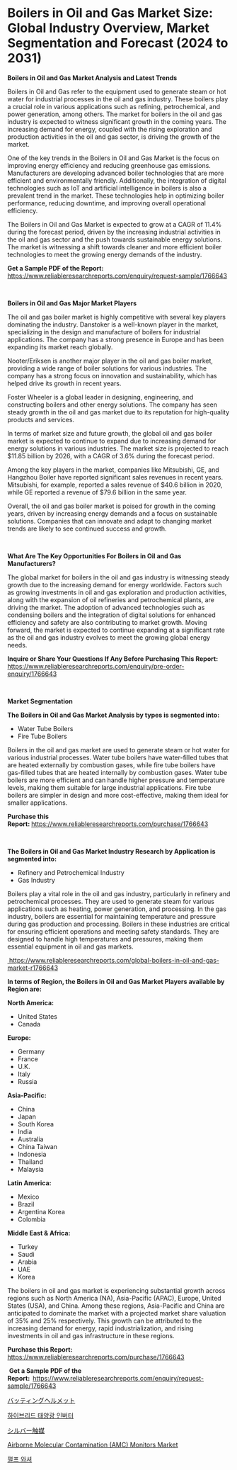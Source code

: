 <p><h1>Boilers in Oil and Gas Market Size: Global Industry Overview, Market Segmentation and Forecast (2024 to 2031)</h1></p><p><strong>Boilers in Oil and Gas Market Analysis and Latest Trends</strong></p>
<p><p>Boilers in Oil and Gas refer to the equipment used to generate steam or hot water for industrial processes in the oil and gas industry. These boilers play a crucial role in various applications such as refining, petrochemical, and power generation, among others. The market for boilers in the oil and gas industry is expected to witness significant growth in the coming years. The increasing demand for energy, coupled with the rising exploration and production activities in the oil and gas sector, is driving the growth of the market.</p><p>One of the key trends in the Boilers in Oil and Gas Market is the focus on improving energy efficiency and reducing greenhouse gas emissions. Manufacturers are developing advanced boiler technologies that are more efficient and environmentally friendly. Additionally, the integration of digital technologies such as IoT and artificial intelligence in boilers is also a prevalent trend in the market. These technologies help in optimizing boiler performance, reducing downtime, and improving overall operational efficiency.</p><p>The Boilers in Oil and Gas Market is expected to grow at a CAGR of 11.4% during the forecast period, driven by the increasing industrial activities in the oil and gas sector and the push towards sustainable energy solutions. The market is witnessing a shift towards cleaner and more efficient boiler technologies to meet the growing energy demands of the industry.</p></p>
<p><strong>Get a Sample PDF of the Report:&nbsp;</strong> <a href="https://www.reliableresearchreports.com/enquiry/request-sample/1766643">https://www.reliableresearchreports.com/enquiry/request-sample/1766643</a></p>
<p>&nbsp;</p>
<p><strong>Boilers in Oil and Gas Major Market Players</strong></p>
<p><p>The oil and gas boiler market is highly competitive with several key players dominating the industry. Danstoker is a well-known player in the market, specializing in the design and manufacture of boilers for industrial applications. The company has a strong presence in Europe and has been expanding its market reach globally.</p><p>Nooter/Eriksen is another major player in the oil and gas boiler market, providing a wide range of boiler solutions for various industries. The company has a strong focus on innovation and sustainability, which has helped drive its growth in recent years.</p><p>Foster Wheeler is a global leader in designing, engineering, and constructing boilers and other energy solutions. The company has seen steady growth in the oil and gas market due to its reputation for high-quality products and services.</p><p>In terms of market size and future growth, the global oil and gas boiler market is expected to continue to expand due to increasing demand for energy solutions in various industries. The market size is projected to reach $11.85 billion by 2026, with a CAGR of 3.6% during the forecast period.</p><p>Among the key players in the market, companies like Mitsubishi, GE, and Hangzhou Boiler have reported significant sales revenues in recent years. Mitsubishi, for example, reported a sales revenue of $40.6 billion in 2020, while GE reported a revenue of $79.6 billion in the same year.</p><p>Overall, the oil and gas boiler market is poised for growth in the coming years, driven by increasing energy demands and a focus on sustainable solutions. Companies that can innovate and adapt to changing market trends are likely to see continued success and growth.</p></p>
<p>&nbsp;</p>
<p><strong>What Are The Key Opportunities For Boilers in Oil and Gas Manufacturers?</strong></p>
<p><p>The global market for boilers in the oil and gas industry is witnessing steady growth due to the increasing demand for energy worldwide. Factors such as growing investments in oil and gas exploration and production activities, along with the expansion of oil refineries and petrochemical plants, are driving the market. The adoption of advanced technologies such as condensing boilers and the integration of digital solutions for enhanced efficiency and safety are also contributing to market growth. Moving forward, the market is expected to continue expanding at a significant rate as the oil and gas industry evolves to meet the growing global energy needs.</p></p>
<p><strong>Inquire or Share Your Questions If Any Before Purchasing This Report:</strong> <a href="https://www.reliableresearchreports.com/enquiry/pre-order-enquiry/1766643">https://www.reliableresearchreports.com/enquiry/pre-order-enquiry/1766643</a></p>
<p>&nbsp;</p>
<p><strong>Market Segmentation</strong></p>
<p><strong>The Boilers in Oil and Gas Market Analysis by types is segmented into:</strong></p>
<p><ul><li>Water Tube Boilers</li><li>Fire Tube Boilers</li></ul></p>
<p><p>Boilers in the oil and gas market are used to generate steam or hot water for various industrial processes. Water tube boilers have water-filled tubes that are heated externally by combustion gases, while fire tube boilers have gas-filled tubes that are heated internally by combustion gases. Water tube boilers are more efficient and can handle higher pressure and temperature levels, making them suitable for large industrial applications. Fire tube boilers are simpler in design and more cost-effective, making them ideal for smaller applications.</p></p>
<p><strong>Purchase this Report:&nbsp;</strong><a href="https://www.reliableresearchreports.com/purchase/1766643">https://www.reliableresearchreports.com/purchase/1766643</a></p>
<p>&nbsp;</p>
<p><strong>The Boilers in Oil and Gas Market Industry Research by Application is segmented into:</strong></p>
<p><ul><li>Refinery and Petrochemical Industry</li><li>Gas Industry</li></ul></p>
<p><p>Boilers play a vital role in the oil and gas industry, particularly in refinery and petrochemical processes. They are used to generate steam for various applications such as heating, power generation, and processing. In the gas industry, boilers are essential for maintaining temperature and pressure during gas production and processing. Boilers in these industries are critical for ensuring efficient operations and meeting safety standards. They are designed to handle high temperatures and pressures, making them essential equipment in oil and gas markets.</p></p>
<p><a href="https://www.reliableresearchreports.com/global-boilers-in-oil-and-gas-market-r1766643">&nbsp;https://www.reliableresearchreports.com/global-boilers-in-oil-and-gas-market-r1766643</a></p>
<p><strong>In terms of Region, the Boilers in Oil and Gas Market Players available by Region are:</strong></p>
<p>
    <p> <strong> North America: </strong>
        <ul>
            <li>United States</li>
            <li>Canada</li>
        </ul>
        </p> 
    <p> <strong> Europe: </strong>
        <ul>
            <li>Germany</li>
            <li>France</li>
            <li>U.K.</li>
            <li>Italy</li>
            <li>Russia</li>
        </ul>
        </p> 
    <p> <strong> Asia-Pacific: </strong>
        <ul>
            <li>China</li>
            <li>Japan</li>
            <li>South Korea</li>
            <li>India</li>
            <li>Australia</li>
            <li>China Taiwan</li>
            <li>Indonesia</li>
            <li>Thailand</li>
            <li>Malaysia</li>
        </ul>
        </p> 
    <p> <strong> Latin America: </strong>
        <ul>
            <li>Mexico</li>
            <li>Brazil</li>
            <li>Argentina Korea</li>
            <li>Colombia</li>
        </ul>
        </p> 
    <p> <strong> Middle East & Africa: </strong>
        <ul>
            <li>Turkey</li>
            <li>Saudi</li>
            <li>Arabia</li>
            <li>UAE</li>
            <li>Korea</li>
        </ul>
    </p>
    </p>
<p><p>The boilers in oil and gas market is experiencing substantial growth across regions such as North America (NA), Asia-Pacific (APAC), Europe, United States (USA), and China. Among these regions, Asia-Pacific and China are anticipated to dominate the market with a projected market share valuation of 35% and 25% respectively. This growth can be attributed to the increasing demand for energy, rapid industrialization, and rising investments in oil and gas infrastructure in these regions.</p></p>
<p><strong>Purchase this Report: </strong><a href="https://www.reliableresearchreports.com/purchase/1766643">https://www.reliableresearchreports.com/purchase/1766643</a></p>
<p>&nbsp;<strong>Get a Sample PDF of the Report:&nbsp;&nbsp;</strong><a href="https://www.reliableresearchreports.com/enquiry/request-sample/1766643">https://www.reliableresearchreports.com/enquiry/request-sample/1766643</a></p>
<p><strong></strong></p>
<p><p><a href="https://github.com/CloydAbbott2023/Market-Research-Report-List-1/blob/main/163616339909.md">バッティングヘルメット</a></p><p><a href="https://github.com/khytkeqagplkzqvh/Market-Research-Report-List-1/blob/main/748987537821.md">하이브리드 태양광 인버터</a></p><p><a href="https://medium.com/@douglasyoung526/%E9%8A%80%E8%A7%A6%E5%AA%92%E5%B8%82%E5%A0%B4%E3%83%AC%E3%83%9D%E3%83%BC%E3%83%88%E3%81%AF-%E3%81%93%E3%81%AE%E5%B8%82%E5%A0%B4%E3%81%AE%E6%9C%80%E6%96%B0%E3%81%AE%E3%83%88%E3%83%AC%E3%83%B3%E3%83%89%E3%82%84%E6%88%90%E9%95%B7%E6%A9%9F%E4%BC%9A%E3%82%92%E6%98%8E%E3%82%89%E3%81%8B%E3%81%AB%E3%81%97%E3%81%A6%E3%81%84%E3%81%BE%E3%81%99-b3830c135988">シルバー触媒</a></p><p><a href="https://github.com/fiixsa/Market-Research-Report-List-2/blob/main/airborne-molecular-contamination-amc-monitors-market.md">Airborne Molecular Contamination (AMC) Monitors Market</a></p><p><a href="https://github.com/TimmyMann6767/Market-Research-Report-List-1/blob/main/204566837822.md">펄프 와셔</a></p></p>